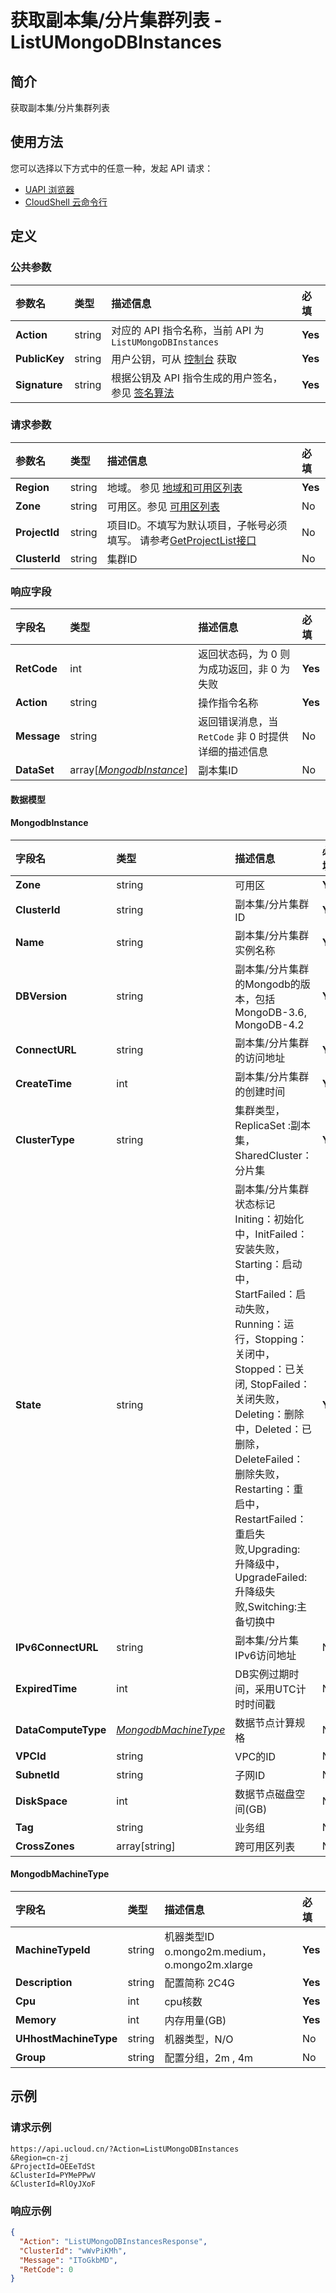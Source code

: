 # 获取副本集/分片集群列表 - ListUMongoDBInstances

## 简介

获取副本集/分片集群列表






## 使用方法

您可以选择以下方式中的任意一种，发起 API 请求：
- [UAPI 浏览器](https://console.ucloud.cn/uapi/detail?id=ListUMongoDBInstances)
- [CloudShell 云命令行](https://shell.ucloud.cn/)


## 定义

### 公共参数

| 参数名 | 类型 | 描述信息 | 必填 |
|:---|:---|:---|:---|
| **Action**     | string  | 对应的 API 指令名称，当前 API 为 `ListUMongoDBInstances`                        | **Yes** |
| **PublicKey**  | string  | 用户公钥，可从 [控制台](https://console.ucloud.cn/uapi/apikey) 获取                                             | **Yes** |
| **Signature**  | string  | 根据公钥及 API 指令生成的用户签名，参见 [签名算法](api/summary/signature.md)  | **Yes** |

### 请求参数

| 参数名 | 类型 | 描述信息 | 必填 |
|:---|:---|:---|:---|
| **Region** | string | 地域。 参见 [地域和可用区列表](https://docs.ucloud.cn/api/summary/regionlist) |**Yes**|
| **Zone** | string | 可用区。参见 [可用区列表](https://docs.ucloud.cn/api/summary/regionlist) |No|
| **ProjectId** | string | 项目ID。不填写为默认项目，子帐号必须填写。 请参考[GetProjectList接口](https://docs.ucloud.cn/api/summary/get_project_list) |No|
| **ClusterId** | string | 集群ID |No|

### 响应字段

| 字段名 | 类型 | 描述信息 | 必填 |
|:---|:---|:---|:---|
| **RetCode** | int | 返回状态码，为 0 则为成功返回，非 0 为失败 |**Yes**|
| **Action** | string | 操作指令名称 |**Yes**|
| **Message** | string | 返回错误消息，当 `RetCode` 非 0 时提供详细的描述信息 |No|
| **DataSet** | array[[*MongodbInstance*](#MongodbInstance)] | 副本集ID |No|

#### 数据模型


#### MongodbInstance

| 字段名 | 类型 | 描述信息 | 必填 |
|:---|:---|:---|:---|
| **Zone** | string | 可用区 |**Yes**|
| **ClusterId** | string | 副本集/分片集群ID |**Yes**|
| **Name** | string | 副本集/分片集群实例名称 |**Yes**|
| **DBVersion** | string | 副本集/分片集群的Mongodb的版本，包括MongoDB-3.6, MongoDB-4.2 |**Yes**|
| **ConnectURL** | string | 副本集/分片集群的访问地址 |**Yes**|
| **CreateTime** | int | 副本集/分片集群的创建时间 |**Yes**|
| **ClusterType** | string | 集群类型，ReplicaSet :副本集，SharedCluster：分片集 |**Yes**|
| **State** | string | 副本集/分片集群状态标记 Initing：初始化中，InitFailed：安装失败，Starting：启动中，StartFailed：启动失败，Running：运行，Stopping：关闭中，Stopped：已关闭, StopFailed：关闭失败，Deleting：删除中，Deleted：已删除，DeleteFailed：删除失败，Restarting：重启中，RestartFailed：重启失败,Upgrading: 升降级中，UpgradeFailed: 升降级失败,Switching:主备切换中 |**Yes**|
| **IPv6ConnectURL** | string | 副本集/分片集IPv6访问地址 |No|
| **ExpiredTime** | int | DB实例过期时间，采用UTC计时时间戳 |No|
| **DataComputeType** | [*MongodbMachineType*](#MongodbMachineType) | 数据节点计算规格 |No|
| **VPCId** | string | VPC的ID |No|
| **SubnetId** | string | 子网ID |No|
| **DiskSpace** | int | 数据节点磁盘空间(GB) |No|
| **Tag** | string | 业务组 |No|
| **CrossZones** | array[string] | 跨可用区列表 |No|

#### MongodbMachineType

| 字段名 | 类型 | 描述信息 | 必填 |
|:---|:---|:---|:---|
| **MachineTypeId** | string | 机器类型ID o.mongo2m.medium，o.mongo2m.xlarge |**Yes**|
| **Description** | string | 配置简称  2C4G |**Yes**|
| **Cpu** | int | cpu核数 |**Yes**|
| **Memory** | int | 内存用量(GB) |**Yes**|
| **UHhostMachineType** | string | 机器类型，N/O |No|
| **Group** | string | 配置分组，2m , 4m |No|

## 示例

### 请求示例
    
```
https://api.ucloud.cn/?Action=ListUMongoDBInstances
&Region=cn-zj
&ProjectId=OEEeTdSt
&ClusterId=PYMePPwV
&ClusterId=RlOyJXoF
```

### 响应示例
    
```json
{
  "Action": "ListUMongoDBInstancesResponse",
  "ClusterId": "wWvPiKMh",
  "Message": "IToGkbMD",
  "RetCode": 0
}
```





